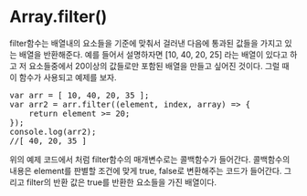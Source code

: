 # Array.filter()

filter함수는 배열내의 요소들을 기준에 맞춰서 걸러낸 다음에 통과된 값들을 가지고 있는 배열을 반환해준다. 예를 들어서 설명하자면 [10, 40, 20, 25] 라는 배열이 있다고 하고 저 요소들중에서 20이상의 값들로만 포함된 배열을 만들고 싶어진 것이다. 그럴 때 이 함수가 사용되고 예제를 보자. 
<pre>
var arr = [ 10, 40, 20, 35 ];
var arr2 = arr.filter((element, index, array) => {
    return element >= 20;
});
console.log(arr2);
//[ 40, 20, 35 ]</pre>
위의 예제 코드에서 처럼 filter함수의 매개변수로는 콜백함수가 들어간다. 콜백함수의 내용은 element를 판별할 조건에 맞게 true, false로 변환해주는 코드가 들어간다. 그리고 filter의 반환 값은 true를 반환한 요소들을 가진 배열이다.